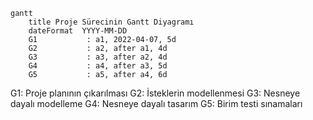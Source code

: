```mermaid
gantt
    title Proje Sürecinin Gantt Diyagramı
    dateFormat  YYYY-MM-DD
    G1           : a1, 2022-04-07, 5d
    G2           : a2, after a1, 4d
    G3           : a3, after a2, 4d
    G4           : a4, after a3, 5d
    G5           : a5, after a4, 6d
```

G1: Proje planının çıkarılması
G2: İsteklerin modellenmesi
G3: Nesneye dayalı modelleme
G4: Nesneye dayalı tasarım
G5: Birim testi sınamaları